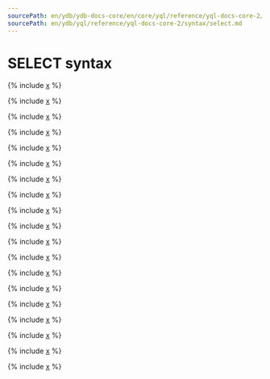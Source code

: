 ```yaml
---
sourcePath: en/ydb/ydb-docs-core/en/core/yql/reference/yql-docs-core-2/syntax/select.md
sourcePath: en/ydb/yql/reference/yql-docs-core-2/syntax/select.md
---
```


# SELECT syntax

<!-- File split by includable blocks as part of YQL docs preparation for YQL/YDB opensource -->

{% include [x](_includes/select/calc.md) %}

{% include [x](_includes/select/from.md) %}

{% include [x](_includes/select/secondary_index.md) %}

{% include [x](_includes/select/with.md) %}

{% include [x](_includes/select/where.md) %}

{% include [x](_includes/select/order_by.md) %}

{% include [x](_includes/select/limit_offset.md) %}

{% include [x](_includes/select/assume_order_by.md) %}

{% include [x](_includes/select/sample.md) %}

{% include [x](_includes/select/distinct.md) %}

{% include [x](_includes/select/execution.md) %}

{% include [x](_includes/select/column_order.md) %}

{% include [x](_includes/select/union_all.md) %}

{% include [x](_includes/select/commit.md) %}


{% include [x](_includes/select/without.md) %}

{% include [x](_includes/select/from_select.md) %}

{% include [x](_includes/select/view.md) %}

{% include [x](_includes/select/temporary_table.md) %}

{% include [x](_includes/select/from_as_table.md) %}
